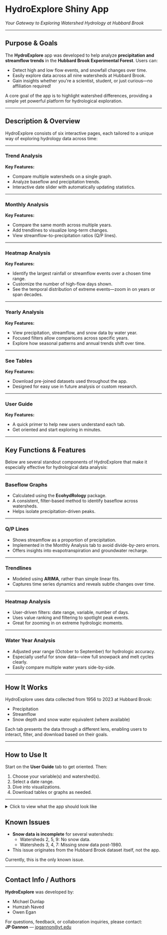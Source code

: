 
# **HydroExplore Shiny App**  
*Your Gateway to Exploring Watershed Hydrology at Hubbard Brook*

---

## Purpose & Goals

The **HydroExplore** app was developed to help analyze **precipitation and streamflow trends** in the **Hubbard Brook Experimental Forest**. Users can:

- Detect high and low flow events, and snowfall changes over time.
- Easily explore data across all nine watersheds at Hubbard Brook.
- Gain insights whether you're a scientist, student, or just curious—no affiliation required!

A core goal of the app is to highlight watershed differences, providing a simple yet powerful platform for hydrological exploration.

---

## Description & Overview

HydroExplore consists of six interactive pages, each tailored to a unique way of exploring hydrology data across time:

---

### Trend Analysis

**Key Features:**
- Compare multiple watersheds on a single graph.
- Analyze baseflow and precipitation trends.
- Interactive date slider with automatically updating statistics.

---

### Monthly Analysis

**Key Features:**
- Compare the same month across multiple years.
- Add trendlines to visualize long-term changes.
- View streamflow-to-precipitation ratios (Q/P lines).

---

### Heatmap Analysis

**Key Features:**
- Identify the largest rainfall or streamflow events over a chosen time range.
- Customize the number of high-flow days shown.
- See the temporal distribution of extreme events—zoom in on years or span decades.

---

### Yearly Analysis

**Key Features:**
- View precipitation, streamflow, and snow data by water year.
- Focused filters allow comparisons across specific years.
- Explore how seasonal patterns and annual trends shift over time.

---

### See Tables

**Key Features:**
- Download pre-joined datasets used throughout the app.
- Designed for easy use in future analysis or custom research.

---

### User Guide

**Key Features:**
- A quick primer to help new users understand each tab.
- Get oriented and start exploring in minutes.

---

## Key Functions & Features

Below are several standout components of HydroExplore that make it especially effective for hydrological data analysis:

---

### Baseflow Graphs

- Calculated using the **EcohydRology** package.
- A consistent, filter-based method to identify baseflow across watersheds.
- Helps isolate precipitation-driven peaks.

---

### Q/P Lines

- Shows streamflow as a proportion of precipitation.
- Implemented in the Monthly Analysis tab to avoid divide-by-zero errors.
- Offers insights into evapotranspiration and groundwater recharge.

---

### Trendlines

- Modeled using **ARIMA**, rather than simple linear fits.
- Captures time series dynamics and reveals subtle changes over time.

---

### Heatmap Analysis

- User-driven filters: date range, variable, number of days.
- Uses value ranking and filtering to spotlight peak events.
- Great for zooming in on extreme hydrologic moments.

---

### Water Year Analysis

- Adjusted year range (October to September) for hydrologic accuracy.
- Especially useful for snow data—view full snowpack and melt cycles clearly.
- Easily compare multiple water years side-by-side.

---

## How It Works

HydroExplore uses data collected from 1956 to 2023 at Hubbard Brook:

- Precipitation
- Streamflow
- Snow depth and snow water equivalent (where available)

Each tab presents the data through a different lens, enabling users to interact, filter, and download based on their goals.

---

## How to Use It

Start on the **User Guide** tab to get oriented. Then:

1. Choose your variable(s) and watershed(s).
2. Select a date range.
3. Dive into visualizations.
4. Download tables or graphs as needed.

---


<details>
  <summary>Click to view what the app should look like</summary>

  ![Trend Analysis](https://github.com/user-attachments/assets/8e48023f-7e8f-41bc-a5ad-239538f1003b)

  ![Monthly Analysis](https://github.com/user-attachments/assets/3b6b10a2-8af8-4086-bcf7-0feb81717a8a)

  ![Heatmap Analysis](https://github.com/user-attachments/assets/d92788e4-a099-4dfa-b408-834719d2b637)

  ![Yearly Analysis](https://github.com/user-attachments/assets/0f6d9c0c-25ae-4cb1-a95d-73b9ff5975de)

</details>

## Known Issues

- **Snow data is incomplete** for several watersheds:
  - Watersheds 2, 5, 9: No snow data.
  - Watersheds 3, 4, 7: Missing snow data post-1980.
- This issue originates from the Hubbard Brook dataset itself, not the app.

Currently, this is the only known issue.

---

## Contact Info / Authors

**HydroExplore** was developed by:

- Michael Dunlap  
- Humzah Naved  
- Owen Egan

For questions, feedback, or collaboration inquiries, please contact:  
**JP Gannon** — jpgannon@vt.edu

